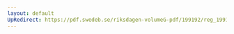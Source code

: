 ```yaml
---
layout: default
UpRedirect: https://pdf.swedeb.se/riksdagen-volumeG-pdf/199192/reg_199192/reg_199192_0964.pdf
---
```

